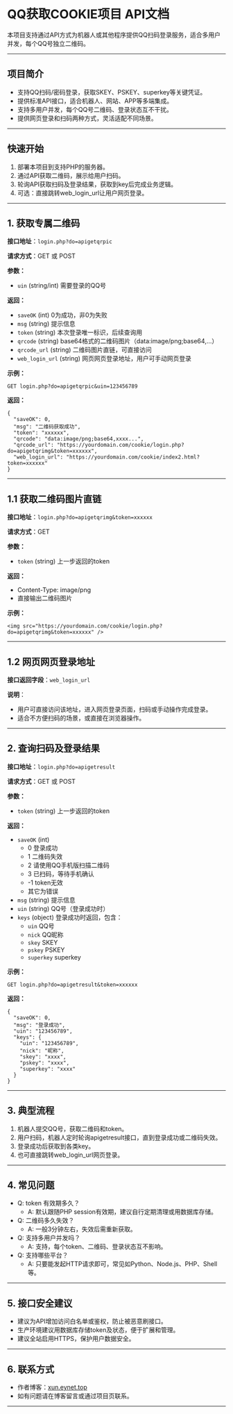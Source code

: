# QQ获取COOKIE项目 API文档

本项目支持通过API方式为机器人或其他程序提供QQ扫码登录服务，适合多用户并发，每个QQ号独立二维码。

---

## 项目简介

- 支持QQ扫码/密码登录，获取SKEY、PSKEY、superkey等关键凭证。
- 提供标准API接口，适合机器人、网站、APP等多端集成。
- 支持多用户并发，每个QQ号二维码、登录状态互不干扰。
- 提供网页登录和扫码两种方式，灵活适配不同场景。

---

## 快速开始

1. 部署本项目到支持PHP的服务器。
2. 通过API获取二维码，展示给用户扫码。
3. 轮询API获取扫码及登录结果，获取到key后完成业务逻辑。
4. 可选：直接跳转web_login_url让用户网页登录。

---

## 1. 获取专属二维码

**接口地址**：`login.php?do=apigetqrpic`

**请求方式**：GET 或 POST

**参数：**
- `uin` (string/int) 需要登录的QQ号

**返回：**
- `saveOK` (int) 0为成功，非0为失败
- `msg` (string) 提示信息
- `token` (string) 本次登录唯一标识，后续查询用
- `qrcode` (string) base64格式的二维码图片（data:image/png;base64,...）
- `qrcode_url` (string) 二维码图片直链，可直接访问
- `web_login_url` (string) 网页网页登录地址，用户可手动网页登录

**示例：**
```
GET login.php?do=apigetqrpic&uin=123456789
```
**返回：**
```
{
  "saveOK": 0,
  "msg": "二维码获取成功",
  "token": "xxxxxx",
  "qrcode": "data:image/png;base64,xxxx...",
  "qrcode_url": "https://yourdomain.com/cookie/login.php?do=apigetqrimg&token=xxxxxx",
  "web_login_url": "https://yourdomain.com/cookie/index2.html?token=xxxxxx"
}
```

---

## 1.1 获取二维码图片直链

**接口地址**：`login.php?do=apigetqrimg&token=xxxxxx`

**请求方式**：GET

**参数：**
- `token` (string) 上一步返回的token

**返回：**
- Content-Type: image/png
- 直接输出二维码图片

**示例：**
```
<img src="https://yourdomain.com/cookie/login.php?do=apigetqrimg&token=xxxxxx" />
```

---

## 1.2 网页网页登录地址

**接口返回字段**：`web_login_url`

**说明**：
- 用户可直接访问该地址，进入网页登录页面，扫码或手动操作完成登录。
- 适合不方便扫码的场景，或直接在浏览器操作。

---

## 2. 查询扫码及登录结果

**接口地址**：`login.php?do=apigetresult`

**请求方式**：GET 或 POST

**参数：**
- `token` (string) 上一步返回的token

**返回：**
- `saveOK` (int)
    - 0 登录成功
    - 1 二维码失效
    - 2 请使用QQ手机版扫描二维码
    - 3 已扫码，等待手机确认
    - -1 token无效
    - 其它为错误
- `msg` (string) 提示信息
- `uin` (string) QQ号（登录成功时）
- `keys` (object) 登录成功时返回，包含：
    - `uin` QQ号
    - `nick` QQ昵称
    - `skey` SKEY
    - `pskey` PSKEY
    - `superkey` superkey

**示例：**
```
GET login.php?do=apigetresult&token=xxxxxx
```
**返回：**
```
{
  "saveOK": 0,
  "msg": "登录成功",
  "uin": "123456789",
  "keys": {
    "uin": "123456789",
    "nick": "昵称",
    "skey": "xxxx",
    "pskey": "xxxx",
    "superkey": "xxxx"
  }
}
```

---

## 3. 典型流程

1. 机器人提交QQ号，获取二维码和token。
2. 用户扫码，机器人定时轮询apigetresult接口，直到登录成功或二维码失效。
3. 登录成功后获取到各类key。
4. 也可直接跳转web_login_url网页登录。

---

## 4. 常见问题

- Q: token 有效期多久？
  - A: 默认跟随PHP session有效期，建议自行定期清理或用数据库存储。
- Q: 二维码多久失效？
  - A: 一般3分钟左右，失效后需重新获取。
- Q: 支持多用户并发吗？
  - A: 支持，每个token、二维码、登录状态互不影响。
- Q: 支持哪些平台？
  - A: 只要能发起HTTP请求即可，常见如Python、Node.js、PHP、Shell等。

---

## 5. 接口安全建议

- 建议为API增加访问白名单或鉴权，防止被恶意刷接口。
- 生产环境建议用数据库存储token及状态，便于扩展和管理。
- 建议全站启用HTTPS，保护用户数据安全。

---

## 6. 联系方式

- 作者博客：[xun.eynet.top](https://xun.eynet.top)
- 如有问题请在博客留言或通过项目页联系。

---
